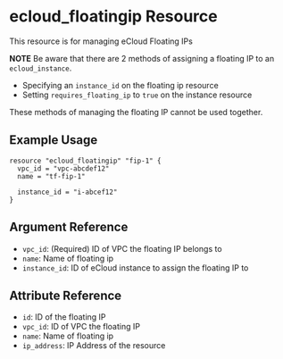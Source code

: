 # ecloud_floatingip Resource

This resource is for managing eCloud Floating IPs

**NOTE** Be aware that there are 2 methods of assigning a floating IP to an `ecloud_instance`.
- Specifying an `instance_id` on the floating ip resource
- Setting `requires_floating_ip` to `true` on the instance resource

These methods of managing the floating IP cannot be used together.

## Example Usage

```hcl
resource "ecloud_floatingip" "fip-1" {
  vpc_id = "vpc-abcdef12"
  name = "tf-fip-1"

  instance_id = "i-abcef12"
}
```

## Argument Reference

- `vpc_id`: (Required) ID of VPC the floating IP belongs to
- `name`: Name of floating ip
- `instance_id`: ID of eCloud instance to assign the floating IP to

## Attribute Reference

- `id`: ID of the floating IP
- `vpc_id`: ID of VPC the floating IP 
- `name`: Name of floating ip
- `ip_address`: IP Address of the resource